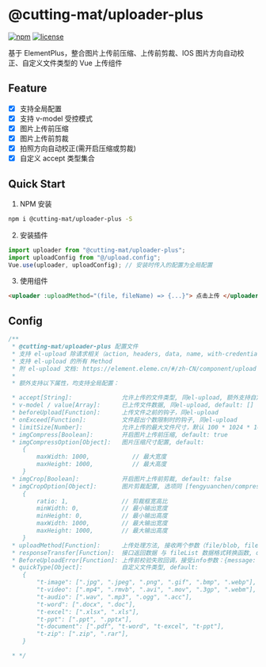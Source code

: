 # @cutting-mat/uploader-plus

[![npm](https://img.shields.io/npm/v/@cutting-mat/uploader-plus.svg)](https://www.npmjs.com/package/@cutting-mat/uploader-plus) [![license](https://img.shields.io/github/license/cutting-mat/uploader.svg)]()

基于 ElementPlus，整合图片上传前压缩、上传前剪裁、IOS 图片方向自动校正、自定义文件类型的 Vue 上传组件

## Feature

- [x] 支持全局配置
- [x] 支持 v-model 受控模式
- [x] 图片上传前压缩
- [x] 图片上传前剪裁
- [x] 拍照方向自动校正(需开启压缩或剪裁)
- [x] 自定义 accept 类型集合

## Quick Start

1. NPM 安装

```bash
npm i @cutting-mat/uploader-plus -S
```

2. 安装插件

```js
import uploader from "@cutting-mat/uploader-plus";
import uploadConfig from "@/upload.config";
Vue.use(uploader, uploadConfig); // 安装时传入的配置为全局配置
```

3. 使用组件

```html
<uploader :uploadMethod="(file, fileName) => {...}"> 点击上传 </uploader>
```

## Config

```js
/**
 * @cutting-mat/uploader-plus 配置文件
 * 支持 el-upload 除请求相关（action, headers, data, name, with-credentials, http-request）以外的所有 Prop
 * 支持 el-upload 的所有 Method
 * 附 el-upload 文档: https://element.eleme.cn/#/zh-CN/component/upload
 *
 * 额外支持以下属性，均支持全局配置：

 * accept[String]:              允许上传的文件类型, 同el-upload, 额外支持自定义文件类型（见下方 quickType ）
 * v-model / value[Array]:      已上传文件数据, 同el-upload, default: []
 * beforeUpload[Function]:      上传文件之前的钩子，同el-upload
 * onExceed[Function]:          文件超出个数限制时的钩子, 同el-upload
 * limitSize[Number]:           允许上传的最大文件尺寸，默认 100 * 1024 * 1024（100M）
 * imgCompress[Boolean]:        开启图片上传前压缩, default: true
 * imgCompressOption[Object]:   图片压缩尺寸配置, default:
    {
        maxWidth: 1000,            // 最大宽度
        maxHeight: 1000,           // 最大高度
    }
 * imgCrop[Boolean]:            开启图片上传前剪裁, default: false
 * imgCropOption[Object]:       图片剪裁配置, 选项同 [fengyuanchen/compressorjs], default:
    {
        ratio: 1,               // 剪裁框宽高比
        minWidth: 0,            // 最小输出宽度
        minHeight: 0,           // 最小输出高度
        maxWidth: 1000,         // 最大输出宽度
        maxHeight: 1000,        // 最大输出高度
    }
 * uploadMethod[Function]:      上传处理方法, 接收两个参数（file/blob, fileName），default: 无
 * responseTransfer[Function]:  接口返回数据 与 fileList 数据格式转换函数, default: (response) => return response;
 * BeforeUploadError[Function]: 上传前校验失败回调，接受info参数：{message: "超出上传数量限制", type: 'warning' }
 * quickType[Object]:           自定义文件类型, default:
    {
        "t-image": [".jpg", ".jpeg", ".png", ".gif", ".bmp", ".webp"],
        "t-video": [".mp4", ".rmvb", ".avi", ".mov", ".3gp", ".webm"],
        "t-audio": [".wav", ".mp3", ".ogg", ".acc"],
        "t-word": [".docx", ".doc"],
        "t-excel": [".xlsx", ".xls"],
        "t-ppt": [".ppt", ".pptx"],
        "t-document": [".pdf", "t-word", "t-excel", "t-ppt"],
        "t-zip": [".zip", ".rar"],
    }

 * */
```
